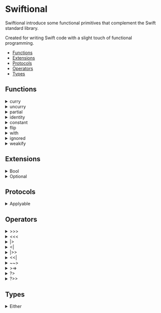 # Swiftional


Swiftional introduce some functional primitives that complement the Swift standard library.

Created for writing Swift code with a slight touch of functional programming.


* [Functions](#functions)
* [Extensions](#extensions)
* [Protocols](#protocols)
* [Operators](#operators)
* [Types](#types)


## Functions


<details><summary> curry</summary>

  
Converts an uncurried function to a curried function.


Example: 


```
(A, B) -> R
becomes
(A) -> (B) -> R
```


</details>


<details><summary> uncurry</summary>

  
Converts a curried function into an uncurried function.


Example: 


```
(A) -> (B) -> R
becomes
(A, B) -> R
```


</details>


<details><summary> partial</summary>

  
Partial application. Applies an argument to a function.


Example: 


```
(A, B) -> R
with applied first argument becomes
(B) -> R
```


</details>


<details><summary> identity</summary>

  
Identity combinator function.
Returns the input without changing it.


</details>


<details><summary> constant</summary>

  
The constant combinator function.
Ignores the function arguments and always returns the provided value.


</details>


<details><summary> flip</summary>

  
Flips the arguments of a function.


Example: 


```
(A, B) -> R
becomes
(B, A) -> R
```


</details>


<details><summary> with</summary>

  
Calls the specified closure with the given attribute as its receiver and returns its result.


</details>


<details><summary> ignored</summary>

  
Ignores the function return and always returns `Void`.
</details>


<details><summary> weakify</summary>

  
Weakifying function.


Example:
```
// Instead of this:
someObject.onActionClosure = otherObject.someFunc // `otherObject` captured by strong reference
// Use operator:
someObject.onActionClosure = weakify(otherObject) { $0.someFunc() } // `otherObject` is weakified, not captured by strong reference
```


</details>


## Extensions


<details><summary> Bool</summary>

  
  * `fold`
Case analysis for the `Bool` type. Applies the provided closures based on the value.


  * `foldRun`
Runs the provided closures based on the content of this value.


  * `oldEither`
Case analysis for the `Bool` type. Applies the provided closures based on the value and return `Either`.
</details>
<details><summary> Optional</summary>
  * `fold`
Case analysis for the `Optional` type. Applies the provided closures based on the content of this `Optional` value.
</details>


## Protocols


<details><summary> Applyable</summary>

  
  * `apply`
Calls the specified closure with Self value as its receiver and returns Self value.


  * `applied`
Calls the specified closure with Self value as its receiver and returns a copy of Self value.
</details>


## Operators


<details><summary> >>></summary>

  
Composes functions and returns a function that is the result of applying `g` to the output of `f`.


</details>


<details><summary> <<< </summary>

  
  Composes functions and returns a function that is the result of applying `g` to the output of `f`.


</details>


<details><summary> |></summary>

  
Pipe forward. Applies an argument to a function.


Example. This:
```
let result = h(parameter: g(parameter: f(parameter: a)))
```
Can also be written as:
```
let result = a |> f |> g |> h
```


</details>


<details><summary> <|</summary>

  
Pipe forward. Applies an argument to a function.


Example. This:
```
let result = h(parameter: g(parameter: f(parameter: a)))
```
Can also be written as:
```
let result = h <| g <| f <| a
```


</details>


<details><summary> |>></summary>

  
Applies a function to an argument and returns a callable function.


Example. This:
```
let result = { a in f(parameter: a) }
```
Can also be written as:
```
let result = a |>> f
```


</details>


<details><summary> <<|</summary>

  
Applies a function to an argument and returns a callable function.


Example. This:
```
let result = { a in f(parameter: a) }
```
Can also be written as:
```
let result = f <<| a
```


</details>


<details><summary> ~~></summary>

  
Asynchronous function composition

  
</details>


<details><summary> >=></summary>

  
Effectful function composition

  
</details>


<details><summary> ?></summary>

  
Weakifying function.


Example:
```
// Instead of this:
someObject.onActionClosure = otherObject.someFunc // `otherObject` captured by strong reference
// Use operator:
someObject.onActionClosure = otherObject ?> { $0.someFunc() } // `otherObject` is weakified, not captured by strong reference
```


</details>


<details><summary> ?>></summary>

  
Weakifying function.


Example:
```
// Instead of this:
someObject.onActionClosure = otherObject.someFunc // `otherObject` captured by strong reference
// Use operator:
someObject.onActionClosure = otherObject ?>> { $0.someFunc } // `otherObject` is weakified, not captured by strong reference
```


</details>


## Types


<details><summary> Either</summary>

  
The type `Either` represents a value of one of these types, but not both: `.left(Left)` or `.right(Right)`.

The `Either` type is shifted to the right by convention.
That is, the `.left` constructor is usually used to hold errors or secondary data,
while `.right` is used to store a "correct", primary value - one that can be worked on further.

Wordplay: "Right" also means "Correct".


</details>
